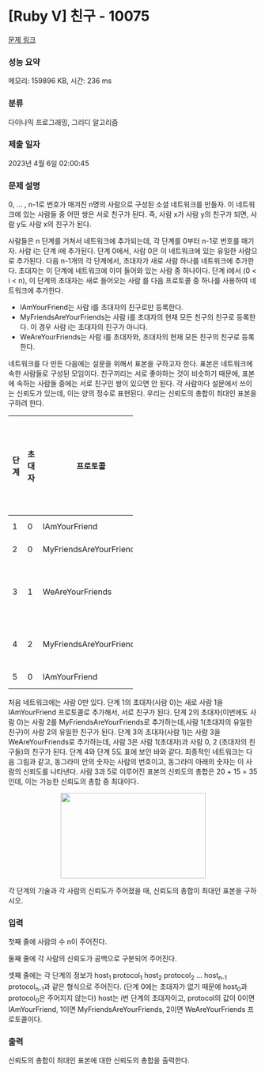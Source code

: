 # [Ruby V] 친구 - 10075 

[문제 링크](https://www.acmicpc.net/problem/10075) 

### 성능 요약

메모리: 159896 KB, 시간: 236 ms

### 분류

다이나믹 프로그래밍, 그리디 알고리즘

### 제출 일자

2023년 4월 6일 02:00:45

### 문제 설명

<p>0, ... , n-1로 번호가 매겨진 n명의 사람으로 구성된 소셜 네트워크를 만들자. 이 네트워크에 있는 사람들 중 어떤 쌍은 서로 친구가 된다. 즉, 사람 x가 사람 y의 친구가 되면, 사람 y도 사람 x의 친구가 된다.</p>

<p>사람들은 n 단계를 거쳐서 네트워크에 추가되는데, 각 단계를 0부터 n-1로 번호를 매기자. 사람 i는 단계 i에 추가된다. 단계 0에서, 사람 0은 이 네트워크에 있는 유일한 사람으로 추가된다. 다음 n-1개의 각 단계에서, 초대자가 새로 사람 하나를 네트워크에 추가한다. 초대자는 이 단계에 네트워크에 이미 들어와 있는 사람 중 하나이다. 단계 i에서 (0 < i < n), 이 단계의 초대자는 새로 들어오는 사람 를 다음 프로토콜 중 하나를 사용하여 네트워크에 추가한다.</p>

<ul>
	<li>IAmYourFriend는 사람 i를 초대자의 친구로만 등록한다.</li>
	<li>MyFriendsAreYourFriends는 사람 i를 초대자의 현재 모든 친구의 친구로 등록한다. 이 경우 사람 i는 초대자의 친구가 아니다.</li>
	<li>WeAreYourFriends는 사람 i를 초대자와, 초대자의 현재 모든 친구의 친구로 등록한다.</li>
</ul>

<p>네트워크를 다 만든 다음에는 설문을 위해서 표본을 구하고자 한다. 표본은 네트워크에 속한 사람들로 구성된 모임이다. 친구끼리는 서로 좋아하는 것이 비슷하기 때문에, 표본에 속하는 사람들 중에는 서로 친구인 쌍이 있으면 안 된다. 각 사람마다 설문에서 쓰이는 신뢰도가 있는데, 이는 양의 정수로 표현된다. 우리는 신뢰도의 총합이 최대인 표본을 구하려 한다.</p>

<table class="table table-bordered" style="width:50%">
	<thead>
		<tr>
			<th>단계</th>
			<th>초대자</th>
			<th>프로토콜</th>
			<th>추가되는 친구 관계</th>
		</tr>
	</thead>
	<tbody>
		<tr>
			<td>1</td>
			<td>0</td>
			<td>IAmYourFriend</td>
			<td>(1, 0)</td>
		</tr>
		<tr>
			<td>2</td>
			<td>0</td>
			<td>MyFriendsAreYourFriends</td>
			<td>(2, 1)</td>
		</tr>
		<tr>
			<td>3</td>
			<td>1</td>
			<td>WeAreYourFriends</td>
			<td>(3, 1), (3, 0), (3, 2)</td>
		</tr>
		<tr>
			<td>4</td>
			<td>2</td>
			<td>MyFriendsAreYourFriends</td>
			<td>(4, 1), (4, 3)</td>
		</tr>
		<tr>
			<td>5</td>
			<td>0</td>
			<td>IAmYourFriend</td>
			<td>(5, 0)</td>
		</tr>
	</tbody>
</table>

<p>처음 네트워크에는 사람 0만 있다. 단계 1의 초대자(사람 0)는 새로 사람 1을 IAmYourFriend 프로토콜로 추가해서, 서로 친구가 된다. 단계 2의 초대자(이번에도 사람 0)는 사람 2를 MyFriendsAreYourFriends로 추가하는데,사람 1(초대자의 유일한 친구)이 사람 2의 유일한 친구가 된다. 단계 3의 초대자(사람 1)는 사람 3을WeAreYourFriends로 추가하는데, 사람 3은 사람 1(초대자)과 사람 0, 2 (초대자의 친구들)의 친구가 된다. 단계 4와 단계 5도 표에 보인 바와 같다. 최종적인 네트워크는 다음 그림과 같고, 동그라미 안의 숫자는 사람의 번호이고, 동그라미 아래의 숫자는 이 사람의 신뢰도를 나타낸다. 사람 3과 5로 이루어진 표본의 신뢰도의 총합은 20 + 15 = 35인데, 이는 가능한 신뢰도의 총합 중 최대이다.</p>

<p style="text-align: center;"><img alt="" src="" style="width: 293px; height: 173px;"></p>

<p>각 단계의 기술과 각 사람의 신뢰도가 주어졌을 때, 신뢰도의 총합이 최대인 표본을 구하시오.</p>

### 입력 

 <p>첫째 줄에 사람의 수 n이 주어진다.</p>

<p>둘째 줄에 각 사람의 신뢰도가 공백으로 구분되어 주어진다.</p>

<p>셋째 줄에는 각 단계의 정보가 host<sub>1</sub> protocol<sub>1</sub> host<sub>2</sub> protocol<sub>2</sub> ... host<sub>n-1</sub> protocol<sub>n-1</sub>과 같은 형식으로 주어진다. (단계 0에는 초대자가 없기 때문에 host<sub>0</sub>과 protocol<sub>0</sub>은 주어지지 않는다) host는 i번 단계의 초대자이고, protocol의 값이 0이면 IAmYourFriend, 1이면 MyFriendsAreYourFriends, 2이면 WeAreYourFriends 프로토콜이다.</p>

### 출력 

 <p>신뢰도의 총합이 최대인 표본에 대한 신뢰도의 총합을 출력한다.</p>

